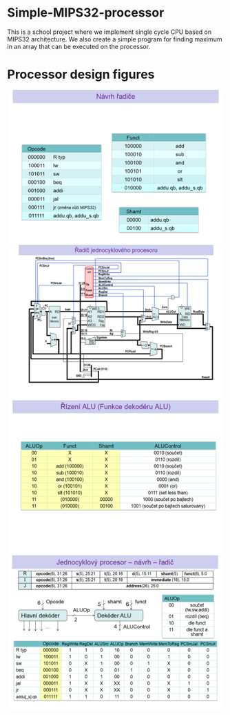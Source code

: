 # Simple-MIPS32-processor
This is a school project where we implement single cycle CPU based on MIPS32 architecture. We also create a simple program for finding maximum in an array that can be executed on the processor.

# Processor design figures
![](screenshots/01.png)
![](screenshots/04.png)
![](screenshots/02.png)
![](screenshots/03.png)
